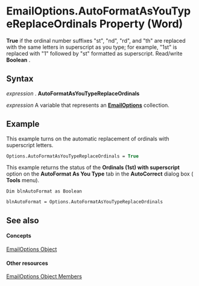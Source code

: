 
# EmailOptions.AutoFormatAsYouTypeReplaceOrdinals Property (Word)

 **True** if the ordinal number suffixes "st", "nd", "rd", and "th" are replaced with the same letters in superscript as you type; for example, "1st" is replaced with "1" followed by "st" formatted as superscript. Read/write **Boolean** .


## Syntax

 _expression_ . **AutoFormatAsYouTypeReplaceOrdinals**

 _expression_ A variable that represents an **[EmailOptions](41fefa03-c993-e218-0f92-0cf30c0bfbd4.md)** collection.


## Example

This example turns on the automatic replacement of ordinals with superscript letters.


```vb
Options.AutoFormatAsYouTypeReplaceOrdinals = True
```

This example returns the status of the  **Ordinals (1st) with superscript** option on the **AutoFormat As You Type** tab in the **AutoCorrect** dialog box ( **Tools** menu).




```
Dim blnAutoFormat as Boolean 
 
blnAutoFormat = Options.AutoFormatAsYouTypeReplaceOrdinals
```


## See also


#### Concepts


[EmailOptions Object](41fefa03-c993-e218-0f92-0cf30c0bfbd4.md)
#### Other resources


[EmailOptions Object Members](0f8a549b-283c-dc9d-dc1e-1179a9d6fb0b.md)
